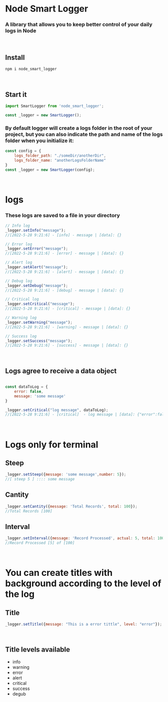 # Node Smart Logger #

### A library that allows you to keep better control of your daily logs in Node
<br/>

## Install
```cmd
npm i node_smart_logger
```
<br/>

## Start it
```javascript
import SmartLogger from 'node_smart_logger';

const _logger = new SmartLogger();

```
### By default logger will create a logs folder in the root of your project, but you can also indicate the path and name of the logs folder when you initialize it:

```javascript
const config = {
    logs_folder_path: "./someDir/anotherDir",
    logs_folder_name: "anotherLogsFolderName"
}
const _logger = new SmartLogger(config);
```

<br/>

# logs

### These logs are saved to a file in your directory

```javascript
// Info log
_logger.setInfo("message");
//[2022-5-28 9:21:6] - [info] - message | [data]: {}

// Error log
_logger.setError("message");
//[2022-5-28 9:21:6] - [error] - message | [data]: {}

// Alert log
_logger.setAlert("message");
//[2022-5-28 9:21:6] - [alert] - message | [data]: {}

// Debug log
_logger.setDebug("message");
//[2022-5-28 9:21:6] - [debug] - message | [data]: {}

// Critical log
_logger.setCritical("message");
//[2022-5-28 9:21:6] - [critical] - message | [data]: {}

// Warning log
_logger.setWarning("message");
//[2022-5-28 9:21:6] - [warning] - message | [data]: {}

// Success log
_logger.setSuccess("message");
//[2022-5-28 9:21:6] - [success] - message | [data]: {}

```
<br/>

## Logs agree to receive a data object
```javascript

const dataToLog = {
    error: false,
    message: 'some message'
}

_logger.setCritical("log message", dataToLog);
//[2022-5-28 9:21:6] - [critical]  - log message | [data]: {"error":false,"message":"some message"}

```

<br/>

# Logs only for terminal

## Steep
```javascript
_logger.setSteep({message: 'some message',number: 5});
//[ steep 5 ] :::: some message
```


## Cantity
```javascript
_logger.setCantity({message: 'Total Records', total: 100});
//Total Records [100]
```


## Interval
```javascript
_logger.setInterval({message: 'Record Processed', actual: 5, total: 100});
//Record Processed [5] of [100]
```

<br/>

# You can create titles with background according to the level of the log

## Title
```javascript
_logger.setTitle({message: "This is a error tittle", level: "error"});

```

<br/>

## Title levels available
<ul>
    <li>info</li>
    <li>warning</li>
    <li>error</li>
    <li>alert</li>
    <li>critical</li>
    <li>success</li>
    <li>degub</li>
</ul>